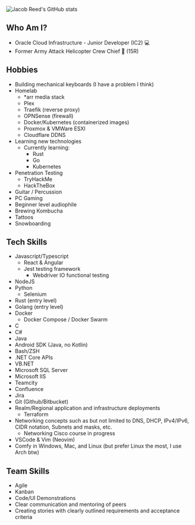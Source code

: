 ![Jacob Reed's GitHub stats](https://github-readme-stats.vercel.app/api?username=jacobrreed&show_icons=true&theme=dracula)

## Who Am I?
 - Oracle Cloud Infrastructure -  Junior Developer (IC2) 💻
 - Former Army Attack Helicopter Crew Chief 🚁 (15R)

## Hobbies
 - Building mechanical keyboards (I have a problem I think)
 - Homelab
   - *arr media stack
   - Plex
   - Traefik (reverse proxy)
   - OPNSense (firewall)
   - Docker/Kubernetes (containerized images)
   - Proxmox & VMWare ESXI
   - Cloudflare DDNS 
 - Learning new technologies
   - Currently learning:
      - Rust
      - Go
      - Kubernetes
  - Penetration Testing
     - TryHackMe
     - HackTheBox
 - Guitar / Percussion
 - PC Gaming
 - Beginner level audiophile
 - Brewing Kombucha
 - Tattoos
 - Snowboarding

## Tech Skills
 - Javascript/Typescript
   - React & Angular
   - Jest testing framework
     - Webdriver IO functional testing
 - NodeJS
 - Python
   - Selenium
 - Rust (entry level)
 - Golang (entry level)
 - Docker
   - Docker Compose / Docker Swarm
 - C
 - C#
 - Java
 - Android SDK (Java, no Kotlin)
 - Bash/ZSH
 - .NET Core APIs
 - VB.NET
 - Microsoft SQL Server
 - Microsoft IIS
 - Teamcity
 - Confluence
 - Jira
 - Git (Github/Bitbucket)
 - Realm/Regional application and infrastructure deployments
   - Terraform
 - Networking concepts such as but not limited to DNS, DHCP, IPv4/IPv6, CIDR notation, Subnets and masks, etc.
   - Networking Cisco course in progress
 - VSCode & Vim (Neovim)
 - Comfy in Windows, Mac, and Linux (but prefer Linux the most, I use Arch btw)

## Team Skills
 - Agile
 - Kanban
 - Code/UI Demonstrations
 - Clear communication and mentoring of peers
 - Creating stories with clearly outlined requirements and acceptance criteria
